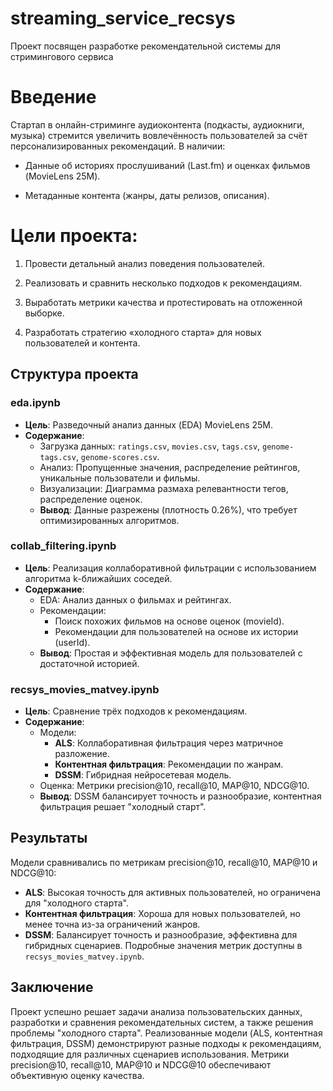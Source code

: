 # streaming_service_recsys
Проект посвящен разработке рекомендательной системы для стримингового сервиса

# Введение
Стартап в онлайн-стриминге аудиоконтента (подкасты, аудиокниги, музыка) стремится увеличить вовлечённость пользователей за счёт персонализированных рекомендаций. В наличии:

- Данные об историях прослушиваний (Last.fm) и оценках фильмов (MovieLens 25M).

- Метаданные контента (жанры, даты релизов, описания).

# Цели проекта:

1. Провести детальный анализ поведения пользователей.

2. Реализовать и сравнить несколько подходов к рекомендациям.

3. Выработать метрики качества и протестировать на отложенной выборке.

4. Разработать стратегию «холодного старта» для новых пользователей и контента.


## Структура проекта
### eda.ipynb
- **Цель**: Разведочный анализ данных (EDA) MovieLens 25M.
- **Содержание**:
  - Загрузка данных: `ratings.csv`, `movies.csv`, `tags.csv`, `genome-tags.csv`, `genome-scores.csv`.
  - Анализ: Пропущенные значения, распределение рейтингов, уникальные пользователи и фильмы.
  - Визуализации: Диаграмма размаха релевантности тегов, распределение оценок.
  - **Вывод**: Данные разрежены (плотность 0.26%), что требует оптимизированных алгоритмов.

### collab_filtering.ipynb
- **Цель**: Реализация коллаборативной фильтрации с использованием алгоритма k-ближайших соседей.
- **Содержание**:
  - EDA: Анализ данных о фильмах и рейтингах.
  - Рекомендации:
    - Поиск похожих фильмов на основе оценок (movieId).
    - Рекомендации для пользователей на основе их истории (userId).
  - **Вывод**: Простая и эффективная модель для пользователей с достаточной историей.

### recsys_movies_matvey.ipynb
- **Цель**: Сравнение трёх подходов к рекомендациям.
- **Содержание**:
  - Модели:
    - **ALS**: Коллаборативная фильтрация через матричное разложение.
    - **Контентная фильтрация**: Рекомендации по жанрам.
    - **DSSM**: Гибридная нейросетевая модель.
  - Оценка: Метрики precision@10, recall@10, MAP@10, NDCG@10.
  - **Вывод**: DSSM балансирует точность и разнообразие, контентная фильтрация решает "холодный старт".

## Результаты
Модели сравнивались по метрикам precision@10, recall@10, MAP@10 и NDCG@10:
- **ALS**: Высокая точность для активных пользователей, но ограничена для "холодного старта".
- **Контентная фильтрация**: Хороша для новых пользователей, но менее точна из-за ограничений жанров.
- **DSSM**: Балансирует точность и разнообразие, эффективна для гибридных сценариев.
Подробные значения метрик доступны в `recsys_movies_matvey.ipynb`.

## Заключение
Проект успешно решает задачи анализа пользовательских данных, разработки и сравнения рекомендательных систем, а также решения проблемы "холодного старта". Реализованные модели (ALS, контентная фильтрация, DSSM) демонстрируют разные подходы к рекомендациям, подходящие для различных сценариев использования. Метрики precision@10, recall@10, MAP@10 и NDCG@10 обеспечивают объективную оценку качества.
